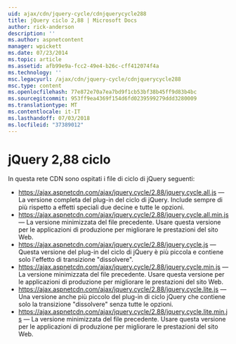 ```yaml
---
uid: ajax/cdn/jquery-cycle/cdnjquerycycle288
title: jQuery ciclo 2,88 | Microsoft Docs
author: rick-anderson
description: ''
ms.author: aspnetcontent
manager: wpickett
ms.date: 07/23/2014
ms.topic: article
ms.assetid: afb99e9a-fcc2-49e4-b26c-cff412074f4a
ms.technology: ''
msc.legacyurl: /ajax/cdn/jquery-cycle/cdnjquerycycle288
msc.type: content
ms.openlocfilehash: 77e872e70a7ea7bd9f1cb53bf38b45ff9d83b4bc
ms.sourcegitcommit: 953ff9ea4369f154d6fd0239599279ddd3280009
ms.translationtype: MT
ms.contentlocale: it-IT
ms.lasthandoff: 07/03/2018
ms.locfileid: "37389012"
---
```

<a name="jquery-cycle-288"></a>jQuery 2,88 ciclo
====================
In questa rete CDN sono ospitati i file di ciclo di jQuery seguenti:

- https://ajax.aspnetcdn.com/ajax/jquery.cycle/2.88/jquery.cycle.all.js &mdash; La versione completa del plug-in del ciclo di jQuery. Include sempre di più rispetto a effetti speciali due decine e tutte le opzioni.
- https://ajax.aspnetcdn.com/ajax/jquery.cycle/2.88/jquery.cycle.all.min.js &mdash; La versione minimizzata del file precedente. Usare questa versione per le applicazioni di produzione per migliorare le prestazioni del sito Web.
- https://ajax.aspnetcdn.com/ajax/jquery.cycle/2.88/jquery.cycle.js &mdash; Questa versione del plug-in del ciclo di jQuery è più piccola e contiene solo l'effetto di transizione "dissolvere".
- https://ajax.aspnetcdn.com/ajax/jquery.cycle/2.88/jquery.cycle.min.js &mdash; La versione minimizzata del file precedente. Usare questa versione per le applicazioni di produzione per migliorare le prestazioni del sito Web.
- https://ajax.aspnetcdn.com/ajax/jquery.cycle/2.88/jquery.cycle.lite.js &mdash; Una versione anche più piccolo del plug-in di ciclo jQuery che contiene solo la transizione "dissolvere" senza tutte le opzioni.
- https://ajax.aspnetcdn.com/ajax/jquery.cycle/2.88/jquery.cycle.lite.min.js &mdash; La versione minimizzata del file precedente. Usare questa versione per le applicazioni di produzione per migliorare le prestazioni del sito Web.
